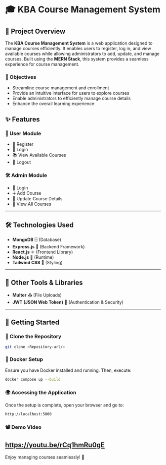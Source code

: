 # 🎓 KBA Course Management System

## 📌 Project Overview
The **KBA Course Management System** is a web application designed to manage courses efficiently. It enables users to register, log in, and view available courses while allowing administrators to add, update, and manage courses. Built using the **MERN Stack**, this system provides a seamless experience for course management.

### 🎯 Objectives
- Streamline course management and enrollment
- Provide an intuitive interface for users to explore courses
- Enable administrators to efficiently manage course details
- Enhance the overall learning experience

## ✨ Features

### 👤 User Module
- 📝 Register
- 🔐 Login
- 📚 View Available Courses
- 🚪 Logout

### 🛠️ Admin Module
- 🔑 Login
- ➕ Add Course
- 📝 Update Course Details
- 👀 View All Courses

---

## 🛠 Technologies Used
- **MongoDB** 🗄️ (Database)
- **Express.js** 🚀 (Backend Framework)
- **React.js** ⚛️ (Frontend Library)
- **Node.js** 🌳 (Runtime)
- **Tailwind CSS** 🎨 (Styling)

---

## 🔧 Other Tools & Libraries
- **Multer** 📤 (File Uploads)
- **JWT (JSON Web Token)** 🔑 (Authentication & Security)

---

## 🚀 Getting Started

### 🔄 Clone the Repository
```bash
git clone <Repository-url/>
```

### 🐳 Docker Setup
Ensure you have Docker installed and running. Then, execute:
```bash
docker compose up --build
```

### 🌍 Accessing the Application
Once the setup is complete, open your browser and go to:
```bash
http://localhost:5000
```

### 📽️ Demo Video
https://youtu.be/rCq1hmRu0gE
---
Enjoy managing courses seamlessly! 🚀


